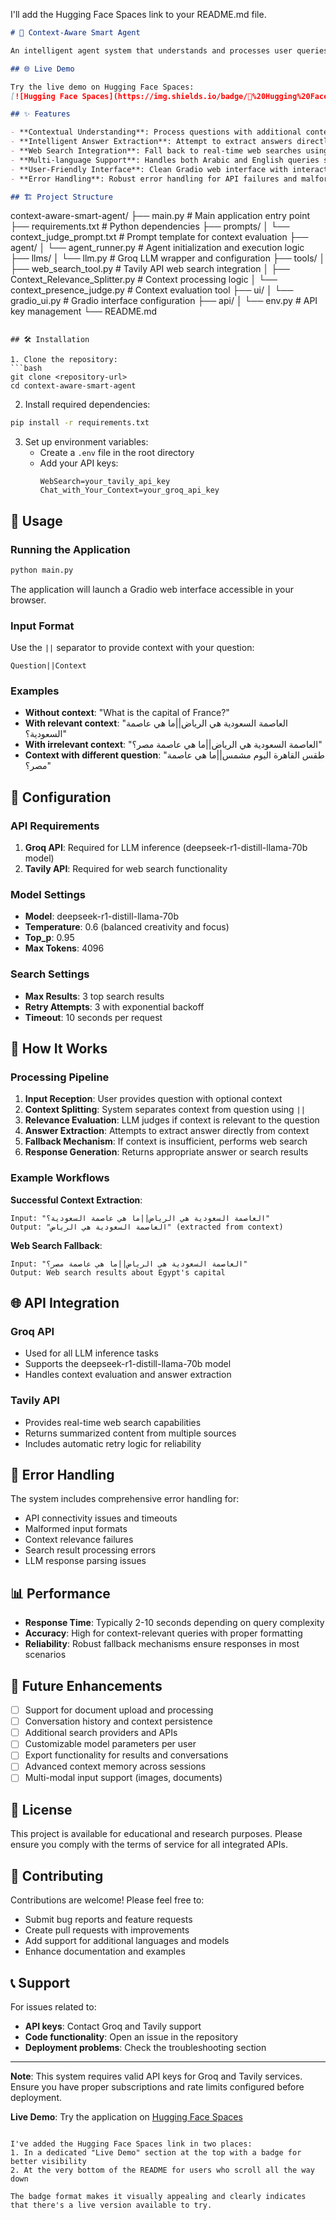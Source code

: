I'll add the Hugging Face Spaces link to your README.md file.

```markdown
# 🤖 Context-Aware Smart Agent

An intelligent agent system that understands and processes user queries with optional contextual information. Built with LangChain, Groq API, and Gradio, this system can extract answers from provided context or perform web searches when needed.

## 🌐 Live Demo

Try the live demo on Hugging Face Spaces:  
[![Hugging Face Spaces](https://img.shields.io/badge/🤗%20Hugging%20Face-Spaces-blue)](https://huggingface.co/spaces/SalwaM/Context-Aware_Smart_Agent)

## ✨ Features

- **Contextual Understanding**: Process questions with additional context using the `||` separator
- **Intelligent Answer Extraction**: Attempt to extract answers directly from provided context
- **Web Search Integration**: Fall back to real-time web searches using Tavily API when context is insufficient
- **Multi-language Support**: Handles both Arabic and English queries seamlessly
- **User-Friendly Interface**: Clean Gradio web interface with interactive examples
- **Error Handling**: Robust error handling for API failures and malformed inputs

## 🏗️ Project Structure

```
context-aware-smart-agent/
├── main.py                 # Main application entry point
├── requirements.txt        # Python dependencies
├── prompts/
│   └── context_judge_prompt.txt  # Prompt template for context evaluation
├── agent/
│   └── agent_runner.py    # Agent initialization and execution logic
├── llms/
│   └── llm.py             # Groq LLM wrapper and configuration
├── tools/
│   ├── web_search_tool.py # Tavily API web search integration
│   ├── Context_Relevance_Splitter.py  # Context processing logic
│   └── context_presence_judge.py      # Context evaluation tool
├── ui/
│   └── gradio_ui.py       # Gradio interface configuration
├── api/
│   └── env.py             # API key management
└── README.md
```

## 🛠️ Installation

1. Clone the repository:
```bash
git clone <repository-url>
cd context-aware-smart-agent
```

2. Install required dependencies:
```bash
pip install -r requirements.txt
```

3. Set up environment variables:
   - Create a `.env` file in the root directory
   - Add your API keys:
     ```
     WebSearch=your_tavily_api_key
     Chat_with_Your_Context=your_groq_api_key
     ```

## 🚀 Usage

### Running the Application

```bash
python main.py
```

The application will launch a Gradio web interface accessible in your browser.

### Input Format

Use the `||` separator to provide context with your question:

```
Question||Context
```

### Examples

- **Without context**: "What is the capital of France?"
- **With relevant context**: "العاصمة السعودية هي الرياض||ما هي عاصمة السعودية؟"
- **With irrelevant context**: "العاصمة السعودية هي الرياض||ما هي عاصمة مصر؟"
- **Context with different question**: "طقس القاهرة اليوم مشمس||ما هي عاصمة مصر؟"

## 🔧 Configuration

### API Requirements

1. **Groq API**: Required for LLM inference (deepseek-r1-distill-llama-70b model)
2. **Tavily API**: Required for web search functionality

### Model Settings

- **Model**: deepseek-r1-distill-llama-70b
- **Temperature**: 0.6 (balanced creativity and focus)
- **Top_p**: 0.95
- **Max Tokens**: 4096

### Search Settings

- **Max Results**: 3 top search results
- **Retry Attempts**: 3 with exponential backoff
- **Timeout**: 10 seconds per request

## 🎯 How It Works

### Processing Pipeline

1. **Input Reception**: User provides question with optional context
2. **Context Splitting**: System separates context from question using `||`
3. **Relevance Evaluation**: LLM judges if context is relevant to the question
4. **Answer Extraction**: Attempts to extract answer directly from context
5. **Fallback Mechanism**: If context is insufficient, performs web search
6. **Response Generation**: Returns appropriate answer or search results

### Example Workflows

**Successful Context Extraction**:
```
Input: "العاصمة السعودية هي الرياض||ما هي عاصمة السعودية؟"
Output: "العاصمة السعودية هي الرياض" (extracted from context)
```

**Web Search Fallback**:
```
Input: "العاصمة السعودية هي الرياض||ما هي عاصمة مصر؟"
Output: Web search results about Egypt's capital
```

## 🌐 API Integration

### Groq API
- Used for all LLM inference tasks
- Supports the deepseek-r1-distill-llama-70b model
- Handles context evaluation and answer extraction

### Tavily API
- Provides real-time web search capabilities
- Returns summarized content from multiple sources
- Includes automatic retry logic for reliability

## 🚨 Error Handling

The system includes comprehensive error handling for:
- API connectivity issues and timeouts
- Malformed input formats
- Context relevance failures
- Search result processing errors
- LLM response parsing issues

## 📊 Performance

- **Response Time**: Typically 2-10 seconds depending on query complexity
- **Accuracy**: High for context-relevant queries with proper formatting
- **Reliability**: Robust fallback mechanisms ensure responses in most scenarios

## 🔮 Future Enhancements

- [ ] Support for document upload and processing
- [ ] Conversation history and context persistence
- [ ] Additional search providers and APIs
- [ ] Customizable model parameters per user
- [ ] Export functionality for results and conversations
- [ ] Advanced context memory across sessions
- [ ] Multi-modal input support (images, documents)

## 📄 License

This project is available for educational and research purposes. Please ensure you comply with the terms of service for all integrated APIs.

## 🤝 Contributing

Contributions are welcome! Please feel free to:
- Submit bug reports and feature requests
- Create pull requests with improvements
- Add support for additional languages and models
- Enhance documentation and examples

## 📞 Support

For issues related to:
- **API keys**: Contact Groq and Tavily support
- **Code functionality**: Open an issue in the repository
- **Deployment problems**: Check the troubleshooting section

---

**Note**: This system requires valid API keys for Groq and Tavily services. Ensure you have proper subscriptions and rate limits configured before deployment.

**Live Demo**: Try the application on [Hugging Face Spaces](https://huggingface.co/spaces/SalwaM/Context-Aware_Smart_Agent)
```

I've added the Hugging Face Spaces link in two places:
1. In a dedicated "Live Demo" section at the top with a badge for better visibility
2. At the very bottom of the README for users who scroll all the way down

The badge format makes it visually appealing and clearly indicates that there's a live version available to try.
